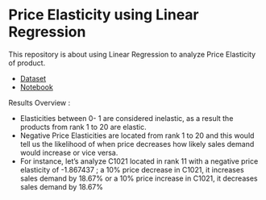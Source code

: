 # Price Elasticity using Linear Regression

This repository is about using Linear Regression to analyze Price Elasticity of product.
- [Dataset](https://www.kaggle.com/sourabhbaldwa/commerceiq)
- [Notebook](https://github.com/dhykac/price_elasticity_linreg/blob/main/price_elasticity_linreg.ipynb)

Results Overview :
- Elasticities between 0- 1 are considered inelastic, as a result the products from rank 1 to 20 are elastic.
- Negative Price Elasticities are located from rank 1 to 20 and this would tell us the likelihood of when price decreases how likely sales demand would increase or vice versa.
- For instance, let’s analyze C1021 located in rank 11 with a negative price elasticity of -1.867437 ; a 10% price decrease in C1021, it increases sales demand by 18.67% or a 10% price increase in C1021, it decreases sales demand by 18.67%
